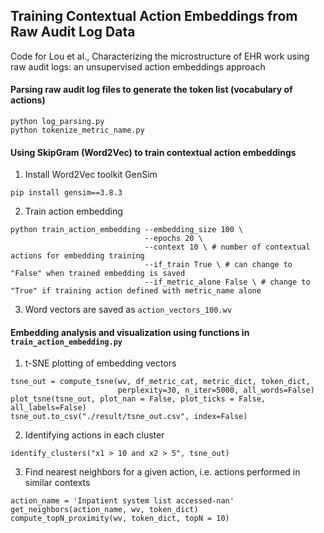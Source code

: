 ## Training Contextual Action Embeddings from Raw Audit Log Data

Code for Lou et al., Characterizing the microstructure of EHR work using raw audit logs: an unsupervised action embeddings approach

#### Parsing raw audit log files to generate the token list (vocabulary of actions)
```
python log_parsing.py
python tokenize_metric_name.py
```
#### Using SkipGram (Word2Vec) to train contextual action embeddings
1. Install Word2Vec toolkit GenSim
```
pip install gensim==3.8.3
```
2. Train action embedding
```
python train_action_embedding --embedding_size 100 \
                              --epochs 20 \
                              --context 10 \ # number of contextual actions for embedding training
                              --if_train True \ # can change to "False" when trained embedding is saved
                              --if_metric_alone False \ # change to "True" if training action defined with metric_name alone
```
3. Word vectors are saved as `action_vectors_100.wv`

#### Embedding analysis and visualization using functions in `train_action_embedding.py`
1. t-SNE plotting of embedding vectors
```
tsne_out = compute_tsne(wv, df_metric_cat, metric_dict, token_dict,
                        perplexity=30, n_iter=5000, all_words=False)
plot_tsne(tsne_out, plot_nan = False, plot_ticks = False, all_labels=False)
tsne_out.to_csv("./result/tsne_out.csv", index=False)
```
2. Identifying actions in each cluster
```
identify_clusters("x1 > 10 and x2 > 5", tsne_out)
```
3. Find nearest neighbors for a given action, i.e. actions performed in similar contexts
```
action_name = 'Inpatient system list accessed-nan'
get_neighbors(action_name, wv, token_dict)
compute_topN_proximity(wv, token_dict, topN = 10)
```
